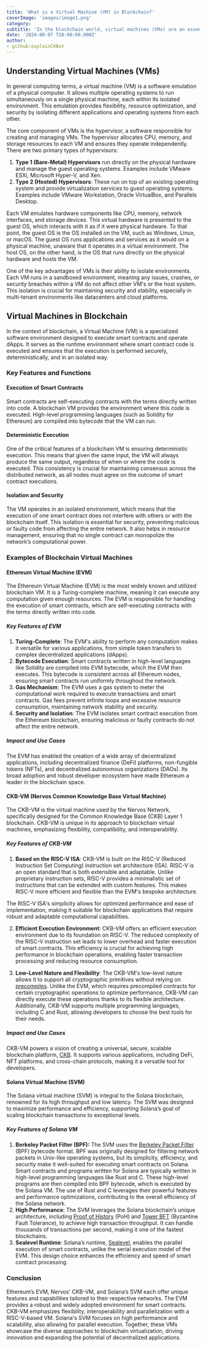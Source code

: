 ```yaml
---
title: 'What is a Virtual Machine (VM) in Blockchain?'
coverImage: 'images/image1.png'
category:
subtitle: 'In the blockchain world, virtual machines (VMs) are an essential technology for executing smart contracts and decentralized applications (dApps). While virtual machines are a well-known concept in traditional computing, their application in blockchain brings unique functionalities and benefits tailored to the decentralized nature of these networks.'
date: '2024-08-07 T20:00:00.000Z'
author:
- github:explainCKBot
---
```



## Understanding Virtual Machines (VMs)

In general computing terms, a virtual machine (VM) is a software emulation of a physical computer. It allows multiple operating systems to run simultaneously on a single physical machine, each within its isolated environment. This emulation provides flexibility, resource optimization, and security by isolating different applications and operating systems from each other.

The core component of VMs is the hypervisor, a software responsible for creating and managing VMs. The hypervisor allocates CPU, memory, and storage resources to each VM and ensures they operate independently. There are two primary types of hypervisors:



1. **Type 1 (Bare-Metal) Hypervisors** run directly on the physical hardware and manage the guest operating systems. Examples include VMware ESXi, Microsoft Hyper-V, and Xen.
2. **Type 2 (Hosted) Hypervisors**: These run on top of an existing operating system and provide virtualization services to guest operating systems. Examples include VMware Workstation, Oracle VirtualBox, and Parallels Desktop.

Each VM emulates hardware components like CPU, memory, network interfaces, and storage devices. This virtual hardware is presented to the guest OS, which interacts with it as if it were physical hardware. To that point, the guest OS is the OS installed on the VM, such as Windows, Linux, or macOS. The guest OS runs applications and services as it would on a physical machine, unaware that it operates in a virtual environment. The host OS, on the other hand, is the OS that runs directly on the physical hardware and hosts the VM.

One of the key advantages of VMs is their ability to isolate environments. Each VM runs in a sandboxed environment, meaning any issues, crashes, or security breaches within a VM do not affect other VM's or the host system. This isolation is crucial for maintaining security and stability, especially in multi-tenant environments like datacenters and cloud platforms.


## Virtual Machines in Blockchain

In the context of blockchain, a Virtual Machine (VM) is a specialized software environment designed to execute smart contracts and operate dApps. It serves as the runtime environment where smart contract code is executed and ensures that the execution is performed securely, deterministically, and in an isolated way. 


### Key Features and Functions


#### **Execution of Smart Contracts**

Smart contracts are self-executing contracts with the terms directly written into code. A blockchain VM provides the environment where this code is executed. High-level programming languages (such as Solidity for Ethereum) are compiled into bytecode that the VM can run.


#### **Deterministic Execution**

One of the critical features of a blockchain VM is ensuring deterministic execution. This means that given the same input, the VM will always produce the same output, regardless of when or where the code is executed. This consistency is crucial for maintaining consensus across the distributed network, as all nodes must agree on the outcome of smart contract executions.


#### **Isolation and Security**

The VM operates in an isolated environment, which means that the execution of one smart contract does not interfere with others or with the blockchain itself. This isolation is essential for security, preventing malicious or faulty code from affecting the entire network. It also helps in resource management, ensuring that no single contract can monopolize the network’s computational power.


### **Examples of Blockchain Virtual Machines**


#### **Ethereum Virtual Machine (EVM)**

The Ethereum Virtual Machine (EVM) is the most widely known and utilized blockchain VM. It is a Turing-complete machine, meaning it can execute any computation given enough resources. The EVM is responsible for handling the execution of smart contracts, which are self-executing contracts with the terms directly written into code.


##### **Key Features of EVM**



1. **Turing-Complete**: The EVM's ability to perform any computation makes it versatile for various applications, from simple token transfers to complex decentralized applications (dApps).
2. **Bytecode Execution**: Smart contracts written in high-level languages like Solidity are compiled into EVM bytecode, which the EVM then executes. This bytecode is consistent across all Ethereum nodes, ensuring smart contracts run uniformly throughout the network.
3. **Gas Mechanism**: The EVM uses a gas system to meter the computational work required to execute transactions and smart contracts. Gas fees prevent infinite loops and excessive resource consumption, maintaining network stability and security.
4. **Security and Isolation**: The EVM isolates smart contract execution from the Ethereum blockchain, ensuring malicious or faulty contracts do not affect the entire network.


##### **Impact and Use Cases**

The EVM has enabled the creation of a wide array of decentralized applications, including decentralized finance (DeFi) platforms, non-fungible tokens (NFTs), and decentralized autonomous organizations (DAOs). Its broad adoption and robust developer ecosystem have made Ethereum a leader in the blockchain space.


#### **CKB-VM (Nervos Common Knowledge Base Virtual Machine)**

The CKB-VM is the virtual machine used by the Nervos Network, specifically designed for the Common Knowledge Base (CKB) Layer 1 blockchain. CKB-VM is unique in its approach to blockchain virtual machines, emphasizing flexibility, compatibility, and interoperability.


##### **Key Features of CKB-VM**



1. **Based on the RISC-V ISA**: CKB-VM is built on the RISC-V (Reduced Instruction Set Computing) instruction set architecture (ISA). RISC-V is an open standard that is both extensible and adaptable. Unlike proprietary instruction sets, RISC-V provides a minimalistic set of instructions that can be extended with custom features. This makes RISC-V more efficient and flexible than the EVM's bespoke architecture.

The RISC-V ISA's simplicity allows for optimized performance and ease of implementation, making it suitable for blockchain applications that require robust and adaptable computational capabilities.

2. **Efficient Execution Environment**: CKB-VM offers an efficient execution environment due to its foundation on RISC-V. The reduced complexity of the RISC-V instruction set leads to lower overhead and faster execution of smart contracts. This efficiency is crucial for achieving high performance in blockchain operations, enabling faster transaction processing and reducing resource consumption.

3. **Low-Level Nature and Flexibility**: The CKB-VM's low-level nature allows it to support all cryptographic primitives without relying on [precompiles](https://www.nervos.org/knowledge-base/what_are-precompiles_(explainCKBot)). Unlike the EVM, which requires precompiled contracts for certain cryptographic operations to optimize performance, CKB-VM can directly execute these operations thanks to its flexible architecture. Additionally, CKB-VM supports multiple programming languages, including C and Rust, allowing developers to choose the best tools for their needs.


##### **Impact and Use Cases**

CKB-VM powers a vision of creating a universal, secure, scalable blockchain platform, [CKB](https://www.youtube.com/watch?v=zD9xFpLmkVM). It supports various applications, including DeFi, NFT platforms, and cross-chain protocols, making it a versatile tool for developers.


#### **Solana Virtual Machine (SVM)**

The Solana virtual machine (SVM) is integral to the Solana blockchain, renowned for its high throughput and low latency. The SVM was designed to maximize performance and efficiency, supporting Solana’s goal of scaling blockchain transactions to exceptional levels.


##### **Key Features of Solana VM**



1. **Berkeley Packet Filter (BPF):** The SVM uses the [Berkeley Packet Filter](https://en.wikipedia.org/wiki/Berkeley_Packet_Filter) (BPF) bytecode format. BPF was originally designed for filtering network packets in Unix-like operating systems, but its simplicity, efficiency, and security make it well-suited for executing smart contracts on Solana. Smart contracts and programs written for Solana are typically written in high-level programming languages like Rust and C. These high-level programs are then compiled into BPF bytecode, which is executed by the Solana VM. The use of Rust and C leverages their powerful features and performance optimizations, contributing to the overall efficiency of the Solana network.
2. **High Performance**: The SVM leverages the Solana blockchain’s unique architecture, including [Proof of History](https://medium.com/solana-labs/proof-of-history-explained-by-a-water-clock-e682183417b8) (PoH) and [Tower BFT](https://medium.com/solana-labs/tower-bft-solanas-high-performance-implementation-of-pbft-464725911e79) (Byzantine Fault Tolerance), to achieve high transaction throughput. It can handle thousands of transactions per second, making it one of the fastest blockchains.
3. **Sealevel Runtime**: Solana’s runtime, [Sealevel](https://medium.com/solana-labs/sealevel-parallel-processing-thousands-of-smart-contracts-d814b378192), enables the parallel execution of smart contracts, unlike the serial execution model of the EVM. This design choice enhances the efficiency and speed of smart contract processing.


### **Conclusion**

Ethereum’s EVM, Nervos’ CKB-VM, and Solana’s SVM each offer unique features and capabilities tailored to their respective networks. The EVM provides a robust and widely adopted environment for smart contracts. CKB-VM emphasizes flexibility, interoperability and parallelization with a RISC-V-based VM. Solana's SVM focuses on high performance and scalability, also allowing for parallel execution. Together, these VMs showcase the diverse approaches to blockchain virtualization, driving innovation and expanding the potential of decentralized applications.

